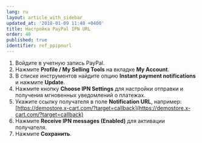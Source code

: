 ```yaml
---
lang: ru
layout: article_with_sidebar
updated_at: '2018-01-09 11:48 +0400'
title: Настройка PayPal IPN URL
order: 40
published: true
identifier: ref_ppipnurl
---
```

1. Войдите в учетную запись PayPal.
2. Нажмите **Profile / My Selling Tools** на вкладке **My Account**.
3. В списке инструментов найдите опцию **Instant payment notifications** и нажмите **Update**.
4. Нажмите кнопку **Choose IPN Settings** для настройки отправки и получения мгновенных уведомлений о платежах.
5. Укажите ссылку получателя в поле **Notification URL**, например:
[https://demostore.x-cart.com/?target=callback](https://demostore.x-cart.com/?target=callback)
6. Нажмите **Receive IPN messages (Enabled)** для активации получателя.
7. Нажмите **Сохранить**.

